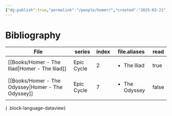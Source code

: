 ```yaml
---
{"dg-publish":true,"permalink":"/people/homer/","created":"2025-03-21","updated":"2025-03-21"}
---
```



# Bibliography

| File                                                  | series     | index | file.aliases                  | read  |
| ----------------------------------------------------- | ---------- | ----- | ----------------------------- | ----- |
| [[Books/Homer - The Iliad\|Homer - The Iliad]]     | Epic Cycle | 2     | <ul><li>The Iliad</li></ul>   | true  |
| [[Books/Homer - The Odyssey\|Homer - The Odyssey]] | Epic Cycle | 7     | <ul><li>The Odyssey</li></ul> | false |

{ .block-language-dataview}
